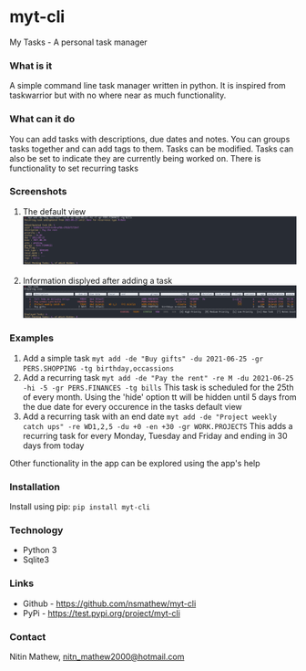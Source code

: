 # myt-cli
My Tasks - A personal task manager

### What is it
A simple command line task manager written in python. It is inspired from taskwarrior but with no where near as much functionality. 

### What can it do
You can add tasks with descriptions, due dates and notes. You can groups tasks together and can add tags to them. Tasks can be modified. Tasks can also be set to indicate they are currently being worked on. There is functionality to set recurring tasks

### Screenshots
1. The default view
![TaskView](https://github.com/nsmathew/myt-cli/blob/master/images/TaskAdd.png?raw=true)
&nbsp;
2. Information displyed after adding a task
![TaskView](https://github.com/nsmathew/myt-cli/blob/master/images/TaskView.png?raw=true)
### Examples
1. Add a simple task
`myt add -de "Buy gifts" -du 2021-06-25 -gr PERS.SHOPPING -tg birthday,occassions`
&nbsp;
1. Add a recurring task
`myt add -de "Pay the rent" -re M -du 2021-06-25 -hi -5 -gr PERS.FINANCES -tg bills`
This task is scheduled for the 25th of every month. Using the 'hide' option tt will be hidden until 5 days from the due date for every occurence in the tasks default view 
&nbsp;
1. Add a recurring task with an end date
`myt add -de "Project weekly catch ups" -re WD1,2,5 -du +0 -en +30 -gr WORK.PROJECTS`
This adds a recurring task for every Monday, Tuesday and Friday and ending in 30 days from today

Other functionality in the app can be explored using the app's help 

### Installation
Install using pip: `pip install myt-cli`

### Technology
* Python 3
* Sqlite3

### Links
- Github - https://github.com/nsmathew/myt-cli
- PyPi - https://test.pypi.org/project/myt-cli

### Contact
Nitin Mathew, nitn_mathew2000@hotmail.com
